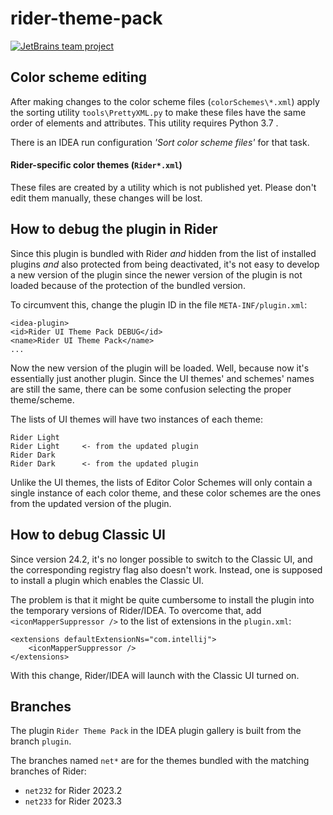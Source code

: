 # rider-theme-pack

[![JetBrains team project](https://jb.gg/badges/team.svg)](https://confluence.jetbrains.com/display/ALL/JetBrains+on+GitHub)

## Color scheme editing

After making changes to the color scheme files (`colorSchemes\*.xml`) apply the sorting utility
`tools\PrettyXML.py` to make these files have the same order of elements and attributes. 
This utility requires Python 3.7 . 

There is an IDEA run configuration *'Sort color scheme files'* for that task.

#### Rider-specific color themes (`Rider*.xml`)

These files are created by a utility which is not published yet. Please don't edit them manually, 
these changes will be lost.

## How to debug the plugin in Rider

Since this plugin is bundled with Rider *and* hidden from the list of installed plugins *and* also protected from being
deactivated, it's not easy to develop a new version of the plugin since the newer version of the plugin is not loaded 
because of the protection of the bundled version.

To circumvent this, change the plugin ID in the file `META-INF/plugin.xml`:
    
    <idea-plugin>
    <id>Rider UI Theme Pack DEBUG</id>
    <name>Rider UI Theme Pack</name>
    ...

Now the new version of the plugin will be loaded. Well, because now it's essentially just another plugin. Since 
the UI themes' and schemes' names are still the same, there can be some confusion selecting the proper theme/scheme. 

The lists of UI themes will have two instances of each theme:

    Rider Light
    Rider Light     <- from the updated plugin
    Rider Dark
    Rider Dark      <- from the updated plugin

Unlike the UI themes, the lists of Editor Color Schemes will only contain a single instance of each color theme, 
and these color schemes are the ones from the updated version of the plugin.

## How to debug Classic UI

Since version 24.2, it's no longer possible to switch to the Classic UI, and the corresponding registry flag also 
doesn't work. Instead, one is supposed to install a plugin which enables the Classic UI.

The problem is that it might be quite cumbersome to install the plugin into the temporary versions of Rider/IDEA. 
To overcome that, add `<iconMapperSuppressor />` to the list of extensions in the `plugin.xml`:

    <extensions defaultExtensionNs="com.intellij">
        <iconMapperSuppressor />
    </extensions>

With this change, Rider/IDEA will launch with the Classic UI turned on.  

## Branches

The plugin `Rider Theme Pack` in the IDEA plugin gallery is built from the branch `plugin`. 

The branches named `net*` are for the themes bundled with the matching branches of Rider:
* `net232` for Rider 2023.2
* `net233` for Rider 2023.3